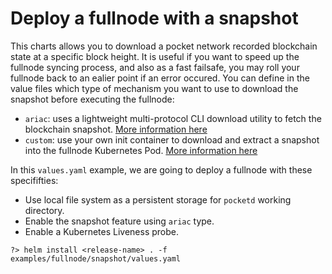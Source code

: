 # Deploy a fullnode with a snapshot

This charts allows you to download a pocket network recorded blockchain state at a specific block height. It is
useful if you want to speed up the fullnode syncing process, and also as a fast failsafe, you may roll your
fullnode back to an ealier point if an error occured.
You can define in the value files which type of mechanism you want to use to download the snapshot before
executing the fullnode:
* `ariac`: uses a lightweight multi-protocol CLI download utility to fetch the blockchain snapshot. [More information here](https://github.com/eddyzags/pocket-network-helm-chart/blob/main/shannon-values.yaml#L1299-L1333)
* `custom`: use your own init container to download and extract a snapshot into the fullnode Kubernetes Pod. [More information here](https://github.com/eddyzags/pocket-network-helm-chart/blob/main/shannon-values.yaml#L1299-L1333)

In this `values.yaml` example, we are going to deploy a fullnode with these specififties:
* Use local file system as a persistent storage for `pocketd` working directory.
* Enable the snapshot feature using `ariac` type.
* Enable a Kubernetes Liveness probe.

```shell
?> helm install <release-name> . -f examples/fullnode/snapshot/values.yaml
```
